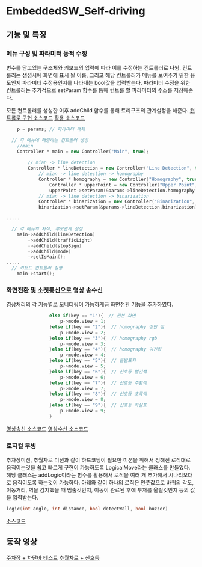 # EmbeddedSW_Self-driving

## 기능 및 특징

### 메뉴 구성 및 파라미터 동적 수정

변수를 담고있는 구조체와 키보드의 입력에 따라 이를 수정하는 컨트롤러로 나뉨.
컨트롤러는 생성시에 화면에 표시 될 이름, 그리고 해당 컨트롤러가 메뉴를 보여주기 위한 용도인지 파라미터 수정용인지를 나타내는 bool값을 입력받는다.
파라미터 수정을 위한 컨트롤러는 추가적으로 setParam 함수를 통해 컨트롤 할 파라미터의 수소를 저장해준다.

모든 컨트롤러를 생성한 이후 addChild 함수를 통해 트리구조의 관계설정을 해준다.
[컨트롤로 구현 소스코드](https://github.com/Kihoon0716/EmbeddedSW_Self-driving/blob/master/exam_cv.cpp#L531)
[활용 소스코드](https://github.com/Kihoon0716/EmbeddedSW_Self-driving/blob/master/exam_cv.cpp#L876)
```cpp
    p = params; // 파라미터 객체

  // 각 메뉴에 해당하는 컨트롤러 생성
    //main
    Controller * main = new Controller("Main", true);
    
        // mian -> line detection
        Controller * lineDetection = new Controller("Line Detection", true);
            // mian -> line detection -> homography
            Controller * homography = new Controller("Homography", true);
				Controller * upperPoint = new Controller("Upper Point", false);// 파라미터
				upperPoint->setParam(&params->lineDetection.homography.upperPoint);
            // mian -> line detection -> binarization
            Controller * binarization = new Controller("Binarization", false);
            binarization->setParam(&params->lineDetection.binarization);

.....

  // 각 메뉴의 자식, 부모관계 설정
    main->addChild(lineDetection)
        ->addChild(trafficLight)
        ->addChild(stopSign)
        ->addChild(mode)
        ->setIsMain();
.....
  // 키보드 컨트롤러 실행
    main->start();
```
### 화면전환 및 소켓통신으로 영상 송수신

영상처리의 각 기능별로 모니터링이 가능하게끔 화면전환 기능을 추가하였다.
```cpp
 				else if(key == "1"){  // 원본 화면
                    p->mode.view = 1;
                }else if(key == "2"){  // homography 상단 점
                    p->mode.view = 2;
                }else if(key == "3"){  // homography rgb
                    p->mode.view = 3;
                }else if(key == "4"){  // homography 이진화
                    p->mode.view = 4;
                }else if(key == "5"){  // 돌발표지
                    p->mode.view = 5;
                }else if(key == "6"){  // 신호등 빨간색
                    p->mode.view = 6;
                }else if(key == "7"){  // 신호등 주황색
                    p->mode.view = 7;
                }else if(key == "8"){  // 신호등 초록색
                    p->mode.view = 8;
                }else if(key == "9"){  // 신호등 화살표
                    p->mode.view = 9;
                }
```
[영상송신 소스코드](https://github.com/Kihoon0716/EmbeddedSW_Self-driving/blob/master/exam_cv.cpp#L123)
[영상수신 소스코드](https://github.com/Kihoon0716/EmbeddedSW_Self-driving/blob/master/server.cpp#L1)


### 로지컬 무빙

추차장미션, 추월차로 미션과 같이 하드코딩이 필요한 미션을 위해서 정해진 로직대로 움직이는것을 쉽고 빠르게 구현이 가능하도록 LogicalMove라는 클래스를 만들었다.
해당 클래스는 addLogic이라는 함수를 활용해서 로직을 여러 개 추가해서 시나리오대로 움직이도록 하는것이 가능하다.
아래와 같이 하나의 로직은 인풋값으로 바퀴의 각도, 이동거리, 벽을 감지했을 때 멈출것인지, 이동이 완료된 후에 부저를 울릴것인지 등의 값을 입력받는다.
```cpp
logic(int angle, int distance, bool detectWall, bool buzzer)
```
[소스코드](https://github.com/Kihoon0716/EmbeddedSW_Self-driving/blob/master/exam_cv.cpp#L313)

## 동작 영상
[주차장 + 차단바 테스트](https://www.youtube.com/watch?v=lu_Kf-L-fDY)
[추월차로 + 신호등](https://www.youtube.com/watch?v=-OvMKWkKgOg)